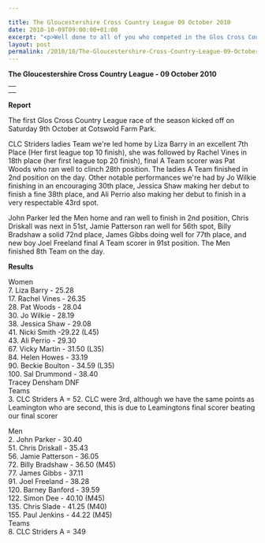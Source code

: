 ```yaml
---

title: The Gloucestershire Cross Country League 09 October 2010
date: 2010-10-09T09:00:00+01:00
excerpt: "<p>Well done to all of you who competed in the Glos Cross Country League today at Cotswold Farm Park, there were some excellent performances by many of you today which you should feel proud of. The Women's Team finished 3rd, Men finished 8th - Click on report, results, and Photos to find out more , Brendan Ward (Club Chairman) Glos XC League Photos Report Results</p>"
layout: post
permalink: /2010/10/The-Gloucestershire-Cross-Country-League-09-October-2010/
---
```

**The Gloucestershire Cross Country League - 09 October 2010**</p> 

<table>
  <tr>
    <td>
    </td>
  </tr>
  
  <tr>
    <td>
    </td>
  </tr>
</table>

**<a name="Results">Report</a>**</p> 

The first Glos Cross Country League race of the season kicked off on Saturday 9th October at Cotswold Farm Park.

CLC Striders ladies Team we're led home by Liza Barry in an excellent 7th Place (Her first league top 10 finish), she was followed by Rachel Vines in 18th place (her first league top 20 finish), final A Team scorer was Pat Woods who ran well to clinch 28th position. The ladies A Team finished in 2nd position on the day. Other notable performances we're had by Jo Wilkie finishing in an encouraging 30th place, Jessica Shaw making her debut to finish a fine 38th place, and Ali Perrio also making her debut to finish in a very respectable 43rd spot.

John Parker led the Men home and ran well to finish in 2nd position, Chris Driskall was next in 51st, Jamie Patterson ran well for 56th spot, Billy Bradshaw a solid 72nd place, James Gibbs doing well for 77th place, and new boy Joel Freeland final A Team scorer in 91st position. The Men finished 8th Team on the day.



<a name="Theresults"></a>**Results**

Women  
7. Liza Barry - 25.28  
17. Rachel Vines - 26.35  
28. Pat Woods - 28.04  
30. Jo Wilkie - 28.19  
38. Jessica Shaw - 29.08  
41. Nicki Smith -29.22 (L45)  
43. Ali Perrio - 29.30  
67. Vicky Martin - 31.50 (L35)  
84. Helen Howes - 33.19  
90. Beckie Boulton - 34.59 (L35)  
100. Sal Drummond - 38.40  
Tracey Densham DNF  
Teams  
3. CLC Striders A = 52. CLC were 3rd, although we have the same points as Leamington who are second, this is due to Leamingtons final scorer beating our final scorer

Men  
2. John Parker - 30.40  
51. Chris Driskall - 35.43  
56. Jamie Patterson - 36.05  
72. Billy Bradshaw - 36.50 (M45)  
77. James Gibbs - 37.11  
91. Joel Freeland - 38.28  
120. Barney Banford - 39.59  
122. Simon Dee - 40.10 (M45)  
135. Chris Slade - 41.25 (M40)  
155. Paul Jenkins - 44.22 (M45)  
Teams  
8. CLC Striders A = 349
